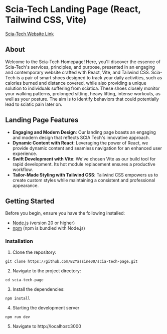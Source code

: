 # Scia-Tech Landing Page (React, Tailwind CSS, Vite)

[Scia-Tech Website Link](https://www.scia-tech.net/)
  
## About

Welcome to the Scia-Tech Homepage! Here, you'll discover the essence of Scia-Tech's services, principles, and purpose, presented in an engaging and contemporary website crafted with React, Vite, and Tailwind CSS. 
Scia-Tech is a pair of smart shoes designed to track your daily activities, such as calories burned and distance covered, while also providing a unique solution to individuals suffering from sciatica. These shoes 
closely monitor your walking patterns, prolonged sitting, heavy lifting, intense workouts, as well as your posture. The aim is to identify behaviors that could potentially lead to sciatic pain later on.

## Landing Page Features

- **Engaging and Modern Design**: Our landing page boasts an engaging and modern design that reflects SCIA Tech's innovative approach.
- **Dynamic Content with React**: Leveraging the power of React, we provide dynamic content and seamless navigation for an enhanced user experience.
- **Swift Development with Vite**: We've chosen Vite as our build tool for rapid development. Its hot module replacement ensures a productive workflow.
- **Tailor-Made Styling with Tailwind CSS**: Tailwind CSS empowers us to create custom styles while maintaining a consistent and professional appearance.

## Getting Started

Before you begin, ensure you have the following installed:

- [Node.js](https://nodejs.org/) (version 20 or higher)
- [npm](https://www.npmjs.com/) (npm is bundled with Node.js)

### Installation

1. Clone the repository:
```
git clone https://github.com/B2Yassine00/scia-tech-page.git
```
2. Navigate to the project directory:
```
cd scia-tech-page
```
3. Install the dependencies:
```
npm install
```
4. Starting the development server
```
npm run dev
```
5. Navigate to http://localhost:3000
